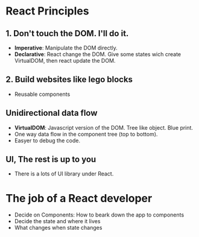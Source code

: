# React Principles

## 1. Don't touch the DOM. I'll do it.
- **Imperative**: Manipulate the DOM directly.
- **Declarative**: React change the DOM. Give some states wich create VirtualDOM, then react update the DOM.

## 2. Build websites like lego blocks

- Reusable components

## Unidirectional data flow

- **VirtualDOM**: Javascript version of the DOM. Tree like object. Blue print.
- One way data flow in the component tree (top to bottom).
- Easyer to debug the code.

## UI, The rest is up to you
- There is a lots of UI library under React.


# The job of a React developer

- Decide on Components: How to beark down the app to components
- Decide the state and where it lives
- What changes when state changes
